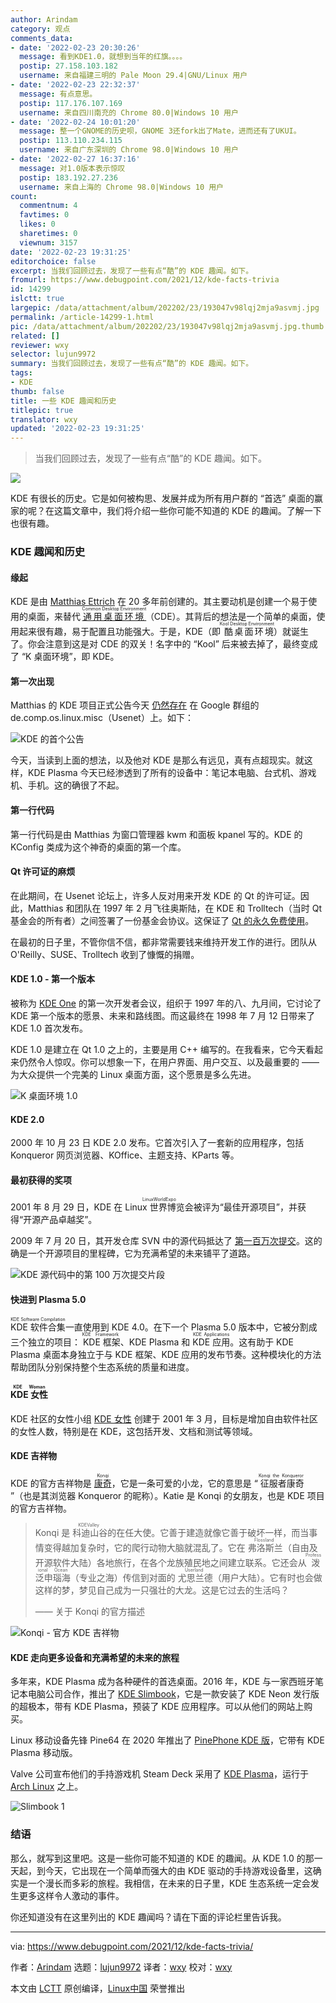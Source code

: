 ```yaml
---
author: Arindam
category: 观点
comments_data:
- date: '2022-02-23 20:30:26'
  message: 看到KDE1.0，就想到当年的红旗。。。。
  postip: 27.158.103.182
  username: 来自福建三明的 Pale Moon 29.4|GNU/Linux 用户
- date: '2022-02-23 22:32:37'
  message: 有点意思。
  postip: 117.176.107.169
  username: 来自四川南充的 Chrome 80.0|Windows 10 用户
- date: '2022-02-24 10:01:20'
  message: 整一个GNOME的历史呗，GNOME 3还fork出了Mate，进而还有了UKUI。
  postip: 113.110.234.115
  username: 来自广东深圳的 Chrome 98.0|Windows 10 用户
- date: '2022-02-27 16:37:16'
  message: 对1.0版本表示惊叹
  postip: 183.192.27.236
  username: 来自上海的 Chrome 98.0|Windows 10 用户
count:
  commentnum: 4
  favtimes: 0
  likes: 0
  sharetimes: 0
  viewnum: 3157
date: '2022-02-23 19:31:25'
editorchoice: false
excerpt: 当我们回顾过去，发现了一些有点“酷”的 KDE 趣闻。如下。
fromurl: https://www.debugpoint.com/2021/12/kde-facts-trivia
id: 14299
islctt: true
largepic: /data/attachment/album/202202/23/193047v98lqj2mja9asvmj.jpg
permalink: /article-14299-1.html
pic: /data/attachment/album/202202/23/193047v98lqj2mja9asvmj.jpg.thumb.jpg
related: []
reviewer: wxy
selector: lujun9972
summary: 当我们回顾过去，发现了一些有点“酷”的 KDE 趣闻。如下。
tags:
- KDE
thumb: false
title: 一些 KDE 趣闻和历史
titlepic: true
translator: wxy
updated: '2022-02-23 19:31:25'
---
```



> 
> 当我们回顾过去，发现了一些有点“酷”的 KDE 趣闻。如下。
> 
> 
> 


![](/data/attachment/album/202202/23/193047v98lqj2mja9asvmj.jpg)


KDE 有很长的历史。它是如何被构思、发展并成为所有用户群的 “首选” 桌面的赢家的呢？在这篇文章中，我们将介绍一些你可能不知道的 KDE 的趣闻。了解一下也很有趣。


### KDE 趣闻和历史


#### 缘起


KDE 是由 [Matthias Ettrich](https://en.wikipedia.org/wiki/Matthias_Ettrich) 在 20 多年前创建的。其主要动机是创建一个易于使用的桌面，来替代 <ruby> <a href="https://sourceforge.net/projects/cdesktopenv/">  通用桌面环境 </a> <rt>  Common Desktop Environment </rt></ruby>（CDE）。其背后的想法是一个简单的桌面，使用起来很有趣，易于配置且功能强大。于是，KDE（即<ruby> 酷桌面环境 <rt>  Kool Desktop Environment </rt></ruby>）就诞生了。你会注意到这是对 CDE 的双关！名字中的 “Kool” 后来被去掉了，最终变成了 “K 桌面环境”，即 KDE。


#### 第一次出现


Matthias 的 KDE 项目正式公告今天 [仍然存在](https://groups.google.com/g/de.comp.os.linux.misc/c/SDbiV3Iat_s/m/zv_D_2ctS8sJ) 在 Google 群组的 de.comp.os.linux.misc（Usenet）上。如下：


![KDE 的首个公告](/data/attachment/album/202202/23/193126x2j2xqec8rlaz6a5.jpg)


今天，当读到上面的想法，以及他对 KDE 是那么有远见，真有点超现实。就这样，KDE Plasma 今天已经渗透到了所有的设备中：笔记本电脑、台式机、游戏机、手机。这的确很了不起。


#### 第一行代码


第一行代码是由 Matthias 为窗口管理器 kwm 和面板 kpanel 写的。KDE 的 KConfig 类成为这个神奇的桌面的第一个库。


#### Qt 许可证的麻烦


在此期间，在 Usenet 论坛上，许多人反对用来开发 KDE 的 Qt 的许可证。因此，Matthias 和团队在 1997 年 2 月飞往奥斯陆，在 KDE 和 Trolltech（当时 Qt 基金会的所有者）之间签署了一份基金会协议。这保证了 [Qt 的永久免费使用](https://dot.kde.org/2016/01/13/qt-guaranteed-stay-free-and-open-%E2%80%93-legal-update)。


在最初的日子里，不管你信不信，都非常需要钱来维持开发工作的进行。团队从 O'Reilly、SUSE、Trolltech 收到了慷慨的捐赠。


#### KDE 1.0 - 第一个版本


被称为 [KDE One](https://community.kde.org/KDE_Project_History/KDE_One_(Developer_Meeting)) 的第一次开发者会议，组织于 1997 年的八、九月间，它讨论了 KDE 第一个版本的愿景、未来和路线图。而这最终在 1998 年 7 月 12 日带来了 KDE 1.0 首次发布。


KDE 1.0 是建立在 Qt 1.0 之上的，主要是用 C++ 编写的。在我看来，它今天看起来仍然令人惊叹。你可以想象一下，在用户界面、用户交互、以及最重要的 —— 为大众提供一个完美的 Linux 桌面方面，这个愿景是多么先进。


![K 桌面环境 1.0](/data/attachment/album/202202/23/193126kls4eeq7teqt8ezh.jpg)


#### KDE 2.0


2000 年 10 月 23 日 KDE 2.0 发布。它首次引入了一套新的应用程序，包括 Konqueror 网页浏览器、KOffice、主题支持、KParts 等。


#### 最初获得的奖项


2001 年 8 月 29 日，KDE 在 <ruby> Linux 世界博览会 <rt>  LinuxWorldExpo </rt></ruby> 被评为“最佳开源项目”，并获得“开源产品卓越奖”。


2009 年 7 月 20 日，其开发仓库 SVN 中的源代码抵达了 [第一百万次提交](https://marc.info/?l=kde-commits&m=124811211002267&w=2)。这的确是一个开源项目的里程碑，它为充满希望的未来铺平了道路。


![KDE 源代码中的第 100 万次提交片段](/data/attachment/album/202202/23/193126ofy28xlyb0xx03bl.jpg)


#### 快进到 Plasma 5.0


<ruby> KDE 软件合集 <rt>  KDE Software Compilation </rt></ruby>一直使用到 KDE 4.0。在下一个 Plasma 5.0 版本中，它被分割成三个独立的项目：<ruby> KDE 框架 <rt>  KDE Framework </rt></ruby>、KDE Plasma 和 <ruby> KDE 应用 <rt>  KDE Applications </rt></ruby>。这有助于 KDE Plasma 桌面本身独立于与 KDE 框架、KDE 应用的发布节奏。这种模块化的方法帮助团队分别保持整个生态系统的质量和进度。


#### <ruby> KDE 女性 <rt>  KDE Woman </rt></ruby>


KDE 社区的女性小组 [KDE 女性](https://community.kde.org/KDE_Women) 创建于 2001 年 3 月，目标是增加自由软件社区的女性人数，特别是在 KDE，这包括开发、文档和测试等领域。


#### KDE 吉祥物


KDE 的官方吉祥物是 <ruby> <a href="https://community.kde.org/Konqi">  康奇 </a> <rt>  Konqi </rt></ruby>，它是一条可爱的小龙，它的意思是 “<ruby> 征服者康奇 <rt>  Konqi the Konqueror </rt></ruby>”（也是其浏览器 Konqueror 的昵称）。Katie 是 Konqi 的女朋友，也是 KDE 项目的官方吉祥物。



> 
> Konqi 是<ruby> 科迪山谷 <rt>  KDEValley </rt></ruby>的在任大使。它善于建造就像它善于破坏一样，而当事情变得越加复杂时，它的爬行动物大脑就混乱了。它在<ruby> 弗洛斯兰 <rt>  Flossland </rt></ruby>（自由及开源软件大陆）各地旅行，在各个龙族殖民地之间建立联系。它还会从<ruby> 泼泛申瑙海 <rt>  Professional Ocean </rt></ruby>（专业之海）传信到对面的<ruby> 尤思兰德 <rt>  Userland </rt></ruby>（用户大陆）。它有时也会做这样的梦，梦见自己成为一只强壮的大龙。这是它过去的生活吗？
> 
> 
> —— 关于 Konqi 的官方描述
> 
> 
> 


![Konqi - 官方 KDE 吉祥物](/data/attachment/album/202202/23/193126v5c9twbfqbwc8qxx.jpg)


#### KDE 走向更多设备和充满希望的未来的旅程


多年来，KDE Plasma 成为各种硬件的首选桌面。2016 年，KDE 与一家西班牙笔记本电脑公司合作，推出了 [KDE Slimbook](https://kde.slimbook.es/)，它是一款安装了 KDE Neon 发行版的超极本，带有 KDE Plasma，预装了 KDE 应用程序。可以从他们的网站上购买。


Linux 移动设备先锋 Pine64 在 2020 年推出了 [PinePhone KDE 版](https://www.debugpoint.com/2020/11/pinephone-kde-community-edition-plasma-mobile/)，它带有 KDE Plasma 移动版。


Valve 公司宣布他们的手持游戏机 Steam Deck 采用了 [KDE Plasma](https://www.debugpoint.com/tag/kde-plasma)，运行于 [Arch Linux](https://www.debugpoint.com/tag/arch-linux) 之上。


![Slimbook 1](/data/attachment/album/202202/23/193126davh7i5vik1uiahi.jpg)


### 结语


那么，就写到这里吧。这是一些你可能不知道的 KDE 的趣闻。从 KDE 1.0 的那一天起，到今天，它出现在一个简单而强大的由 KDE 驱动的手持游戏设备里，这确实是一个漫长而多彩的旅程。我相信，在未来的日子里，KDE 生态系统一定会发生更多这样令人激动的事件。


你还知道没有在这里列出的 KDE 趣闻吗？请在下面的评论栏里告诉我。




---


via: <https://www.debugpoint.com/2021/12/kde-facts-trivia/>


作者：[Arindam](https://www.debugpoint.com/author/admin1/) 选题：[lujun9972](https://github.com/lujun9972) 译者：[wxy](https://github.com/wxy) 校对：[wxy](https://github.com/wxy)


本文由 [LCTT](https://github.com/LCTT/TranslateProject) 原创编译，[Linux中国](https://linux.cn/) 荣誉推出